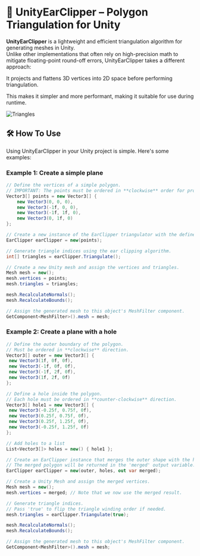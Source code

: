 # 🔺 UnityEarClipper – Polygon Triangulation for Unity

**UnityEarClipper** is a lightweight and efficient triangulation algorithm for generating meshes in Unity.  
Unlike other implementations that often rely on high-precision math to mitigate floating-point round-off errors, UnityEarClipper takes a different approach:  

It projects and flattens 3D vertices into 2D space before performing triangulation.

This makes it simpler and more performant, making it suitable for use during runtime.

![Triangles](https://github.com/user-attachments/assets/b4ce99c5-7595-4f7d-95f6-ae1b9e3eb0a4)

## 🛠️ How To Use

Using UnityEarClipper in your Unity project is simple. Here's some examples:

### Example 1: Create a simple plane

```csharp
// Define the vertices of a simple polygon.
// IMPORTANT: The points must be ordered in **clockwise** order for proper triangulation.
Vector3[] points = new Vector3[] {
    new Vector3(0, 0, 0),
    new Vector3(-1f, 0, 0),
    new Vector3(-1f, 1f, 0),
    new Vector3(0, 1f, 0)
};

// Create a new instance of the EarClipper triangulator with the defined points.
EarClipper earClipper = new(points);

// Generate triangle indices using the ear clipping algorithm.
int[] triangles = earClipper.Triangulate();

// Create a new Unity mesh and assign the vertices and triangles.
Mesh mesh = new();
mesh.vertices = points;
mesh.triangles = triangles;

mesh.RecalculateNormals();
mesh.RecalculateBounds();

// Assign the generated mesh to this object's MeshFilter component.
GetComponent<MeshFilter>().mesh = mesh;
   ```

### Example 2: Create a plane with a hole
   ```c#
// Define the outer boundary of the polygon.
// Must be ordered in **clockwise** direction.
Vector3[] outer = new Vector3[] {
    new Vector3(1f, 0f, 0f),
    new Vector3(-1f, 0f, 0f),
    new Vector3(-1f, 2f, 0f),
    new Vector3(1f, 2f, 0f)
};

// Define a hole inside the polygon.
// Each hole must be ordered in **counter-clockwise** direction.
Vector3[] hole1 = new Vector3[] {
    new Vector3(-0.25f, 0.75f, 0f),
    new Vector3(0.25f, 0.75f, 0f),
    new Vector3(0.25f, 1.25f, 0f),
    new Vector3(-0.25f, 1.25f, 0f)
};

// Add holes to a list
List<Vector3[]> holes = new() { hole1 };

// Create an EarClipper instance that merges the outer shape with the holes.
// The merged polygon will be returned in the 'merged' output variable.
EarClipper earClipper = new(outer, holes, out var merged);

// Create a Unity Mesh and assign the merged vertices.
Mesh mesh = new();
mesh.vertices = merged; // Note that we now use the merged result.

// Generate triangle indices.
// Pass 'true' to flip the triangle winding order if needed.
mesh.triangles = earClipper.Triangulate(true);

mesh.RecalculateNormals();
mesh.RecalculateBounds();

// Assign the generated mesh to this object's MeshFilter component.
GetComponent<MeshFilter>().mesh = mesh;

   ```
   

